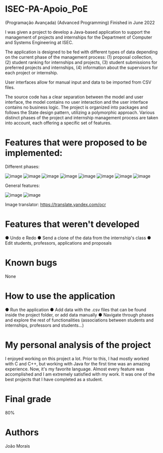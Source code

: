 # ISEC-PA-Apoio_PoE
(Programação Avançada)
(Advanced Programming)
Finished in June 2022

I was given a project to develop a Java-based application to support the management of projects and internships for the Department of Computer and Systems Engineering at ISEC. 

The application is designed to be fed with different types of data depending on the current phase of the management process: 
(1) proposal collection, 
(2) student ranking for internships and projects, 
(3) student submissions for preferred projects and internships, 
(4) information about the supervisors for each project or internship. 

User interfaces allow for manual input and data to be imported from CSV files. 

The source code has a clear separation between the model and user interface, the model contains no user interaction and the user interface contains no business logic. The project is organized into packages and follows the State design pattern, utilizing a polymorphic approach. Various distinct phases of the project and internship management process are taken into account, each offering a specific set of features.




# Features that were proposed to be implemented:

Different phases:

![image](https://user-images.githubusercontent.com/72463113/211590258-69c6db06-2d2f-4ca3-b946-0aeb4f5e73b5.png)
![image](https://user-images.githubusercontent.com/72463113/211590296-6eddd6d2-16e2-47f4-a653-06d8148b8f30.png)
![image](https://user-images.githubusercontent.com/72463113/211590330-e7b87adf-3d31-4bcb-99b2-263a0b7b9ed2.png)
![image](https://user-images.githubusercontent.com/72463113/211590371-f41d246e-f5bf-4881-bcb5-69d6bf02cab6.png)
![image](https://user-images.githubusercontent.com/72463113/211590407-3cf9e4c1-f421-45c2-b66a-bd327bde9ed8.png)
![image](https://user-images.githubusercontent.com/72463113/211590466-5346a3e7-f20c-4681-b2dc-7238652f4a28.png)
![image](https://user-images.githubusercontent.com/72463113/211590508-986192e0-74f9-4be7-be78-87828b5d5ff5.png)
![image](https://user-images.githubusercontent.com/72463113/211590609-3c90225a-9480-4a61-b1c3-5beaf7605bbe.png)

General features:

![image](https://user-images.githubusercontent.com/72463113/211590728-7ac45593-575e-4e51-b8ae-f45af5344201.png)
![image](https://user-images.githubusercontent.com/72463113/211590758-3158c3d5-97d0-419a-886c-aaf65ab4e717.png)


Image translator: https://translate.yandex.com/ocr




# Features that weren't developed 

● Undo e Redo 
● Send a clone of the data from the internship's class
● Edit students, professors, applications and proposals




# Known bugs

None



# How to use the application 

● Run the application
● Add data with the .csv files that can be found inside the project folder, or add data manually
● Navigate through phases and explore the rest of functionalities (associations between students and internships, professors and students...)




# My personal analysis of the project

I enjoyed working on this project a lot. Prior to this, I had mostly worked with C and C++, but working with Java for the first time was an amazing experience. Now, it's my favorite language. Almost every feature was accomplished and I am extremely satisfied with my work. It was one of the best projects that I have completed as a student.




# Final grade

80%




# Authors

João Morais
